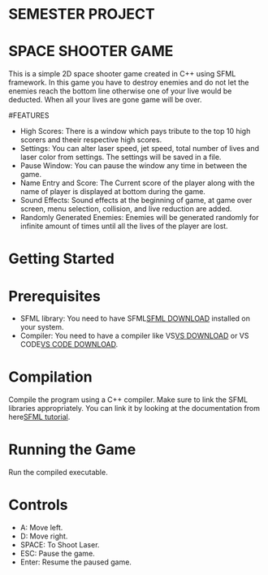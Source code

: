 # SEMESTER PROJECT

# SPACE SHOOTER GAME

This is a simple 2D space shooter game created in C++ using SFML framework. In this game you have to destroy enemies and do not let the enemies reach the bottom line otherwise one of your live would be deducted. When all your lives are gone game will be over.

#FEATURES
- High Scores: There is a window which pays tribute to the top 10 high scorers and theeir respective high scores.
- Settings: You can alter laser speed, jet speed, total number of lives and laser color from settings. The settings will be saved in a file.
- Pause Window: You can pause the window any time in  between the game.
- Name Entry and Score: The Current score of the player along with the name of player is displayed at bottom during the game.
- Sound Effects: Sound effects at the beginning of game, at game over screen, menu selection, collision, and live reduction are added.
- Randomly Generated Enemies: Enemies will be generated randomly for infinite amount of times until all the lives of the player are lost.

# Getting Started

# Prerequisites
- SFML library: You need to have SFML[SFML DOWNLOAD](https://www.sfml-dev.org/download.php) installed on your system.
- Compiler: You need to have a compiler like VS[VS DOWNLOAD](https://visualstudio.microsoft.com/downloads/) or VS CODE[VS CODE DOWNLOAD](https://code.visualstudio.com/download).

# Compilation
Compile the program using a C++ compiler. Make sure to link the SFML libraries appropriately. You can link it by looking at the documentation from here[SFML tutorial](https://www.sfml-dev.org/tutorials/2.6/).

# Running the Game
Run the compiled executable.

# Controls
- A: Move left.
- D: Move right.
- SPACE: To Shoot Laser. 
- ESC: Pause the game.
- Enter: Resume the paused game.
